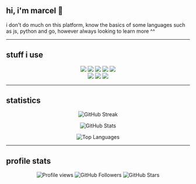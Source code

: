## hi, i'm marcel 👋

i don't do much on this platform, know the basics of some languages such as js, python and go, however always looking to learn more ^^

---

## stuff i use

<p align="center"> 
    <img src="https://img.shields.io/badge/Python-3776AB?style=for-the-badge&logo=python&logoColor=white">
    <img src="https://img.shields.io/badge/JavaScript-F7DF1E?style=for-the-badge&logo=javascript&logoColor=black">
    <img src="https://img.shields.io/badge/TypeScript-3178C6?style=for-the-badge&logo=typescript&logoColor=white">
    <img src="https://img.shields.io/badge/lua-2C2D72?style=for-the-badge&logo=lua&logoColor=white">
    <img src="https://img.shields.io/badge/go-00ADD8?style=for-the-badge&logo=go&logoColor=white">
    <br/>
    <img src="https://img.shields.io/badge/Express.js-404D59?style=for-the-badge&logo=express&logoColor=white">
    <img src="https://img.shields.io/badge/VSCode-007ACC?style=for-the-badge&logo=visual%20studio%20code&logoColor=white">
    <img src="https://img.shields.io/badge/NeoVim-57A143?style=for-the-badge&logo=neovim&logoColor=white">
</p>

---

## statistics

<div align="center">
  
  ![GitHub Streak](https://github-readme-streak-stats.herokuapp.com/?user=marcelpkg&theme=github-dark-blue&hide_border=true&background=0d1117&stroke=30363d&ring=58a6ff&fire=58a6ff&currStreakNum=c9d1d9)
  
  ![GitHub Stats](https://github-readme-stats.vercel.app/api?username=marcelpkg&show_icons=true&count_private=true&theme=github_dark&hide_border=true&bg_color=0d1117&title_color=58a6ff&text_color=c9d1d9&icon_color=58a6ff)
  
  ![Top Languages](https://github-readme-stats.vercel.app/api/top-langs/?username=marcelpkg&layout=compact&theme=github_dark&hide_border=true&bg_color=0d1117&title_color=58a6ff&text_color=c9d1d9)
  
</div>

---

## profile stats

<p align="center">
  <img src="https://komarev.com/ghpvc/?username=marcelpkg&color=58a6ff&style=flat-square" alt="Profile views">
  <img src="https://img.shields.io/github/followers/marcelpkg?label=Followers&style=flat-square&color=58a6ff" alt="GitHub Followers">
  <img src="https://img.shields.io/github/stars/marcelpkg?label=Stars&style=flat-square&color=58a6ff" alt="GitHub Stars">
</p>
